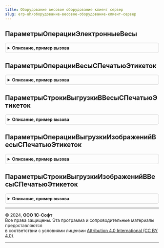 ```yaml
---
title: Оборудование весовое оборудование клиент сервер
slug: erp-uh/оборудование-весовое-оборудование-клиент-сервер
---
```



## ПараметрыОперацииЭлектронныеВесы
<details style="margin: 1em 0; padding: 0.5em; border: 1px solid #ccc; border-radius: 6px;">

<summary style="font-weight: bold; cursor: pointer;">Описание, пример вызова</summary>

```bsl

// Заполняет структуру параметров операции на Оборудовании.
//
// Параметры:
//  ВесТары - Число
//
// Возвращаемое значение:
//  Структура.
//
Функция ПараметрыОперацииЭлектронныеВесы(ВесТары = 0) Экспорт
```

Пример вызова
```bsl
Результат = ОборудованиеВесовоеОборудованиеКлиентСервер.ПараметрыОперацииЭлектронныеВесы(ВесТары);
```
</details>

## ПараметрыОперацииВесыСПечатьюЭтикеток
<details style="margin: 1em 0; padding: 0.5em; border: 1px solid #ccc; border-radius: 6px;">

<summary style="font-weight: bold; cursor: pointer;">Описание, пример вызова</summary>

```bsl

// Заполняет структуру параметров операции на Оборудовании.
//
// Возвращаемое значение:
//  Структура.
//
Функция ПараметрыОперацииВесыСПечатьюЭтикеток() Экспорт
```

Пример вызова
```bsl
Результат = ОборудованиеВесовоеОборудованиеКлиентСервер.ПараметрыОперацииВесыСПечатьюЭтикеток() 
```
</details>

## ПараметрыСтрокиВыгрузкиВВесыСПечатьюЭтикеток
<details style="margin: 1em 0; padding: 0.5em; border: 1px solid #ccc; border-radius: 6px;">

<summary style="font-weight: bold; cursor: pointer;">Описание, пример вызова</summary>

```bsl

// Заполняет структуру выгрузки товарной позиции на весы с печатью этикеток.
//
// Возвращаемое значение:
//  Структура.
//
Функция ПараметрыСтрокиВыгрузкиВВесыСПечатьюЭтикеток() Экспорт
```

Пример вызова
```bsl
Результат = ОборудованиеВесовоеОборудованиеКлиентСервер.ПараметрыСтрокиВыгрузкиВВесыСПечатьюЭтикеток() 
```
</details>

## ПараметрыОперацииВыгрузкиИзображенийВесыСПечатьюЭтикеток
<details style="margin: 1em 0; padding: 0.5em; border: 1px solid #ccc; border-radius: 6px;">

<summary style="font-weight: bold; cursor: pointer;">Описание, пример вызова</summary>

```bsl

// Заполняет структуру параметров операции на Оборудовании.
//
// Возвращаемое значение:
//  Структура.
//
Функция ПараметрыОперацииВыгрузкиИзображенийВесыСПечатьюЭтикеток() Экспорт
```

Пример вызова
```bsl
Результат = ОборудованиеВесовоеОборудованиеКлиентСервер.ПараметрыОперацииВыгрузкиИзображенийВесыСПечатьюЭтикеток() 
```
</details>

## ПараметрыСтрокиВыгрузкиИзображенийВВесыСПечатьюЭтикеток
<details style="margin: 1em 0; padding: 0.5em; border: 1px solid #ccc; border-radius: 6px;">

<summary style="font-weight: bold; cursor: pointer;">Описание, пример вызова</summary>

```bsl

// Заполняет структуру выгрузки изображений на весы с печатью этикеток.
//
// Возвращаемое значение:
//  Структура.
//
Функция ПараметрыСтрокиВыгрузкиИзображенийВВесыСПечатьюЭтикеток() Экспорт
```

Пример вызова
```bsl
Результат = ОборудованиеВесовоеОборудованиеКлиентСервер.ПараметрыСтрокиВыгрузкиИзображенийВВесыСПечатьюЭтикеток() 
```
</details>

---

© 2024, **ООО 1С-Софт**  
Все права защищены. Эта программа и сопроводительные материалы предоставляются  
в соответствии с условиями лицензии [Attribution 4.0 International (CC BY 4.0)](https://creativecommons.org/licenses/by/4.0/legalcode).

---
